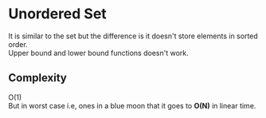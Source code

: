 # Unordered Set

It is similar to the set but the difference is it doesn't store elements in sorted order.
<br>
Upper bound and lower bound functions doesn't work.
## Complexity
O(1)<br>
But in worst case i.e, ones in a blue moon that it goes to **O(N)** in linear time.